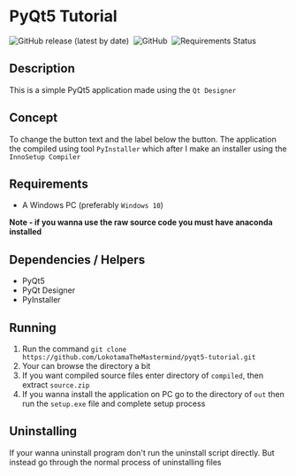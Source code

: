 # PyQt5 Tutorial

![GitHub release (latest by date)](https://img.shields.io/github/v/release/LokotamaTheMastermind/pyqt5-tutorial?style=flat-square) &nbsp;![GitHub](https://img.shields.io/github/license/LokotamaTheMastermind/pyqt5-tutorial?style=flat-square) &nbsp;![Requirements Status](https://requires.io/github/LokotamaTheMastermind/pyqt5-tutorial/requirements.svg?branch=main)

## Description

This is a simple PyQt5 application made using the `Qt Designer`

## Concept

To change the button text and the label below the button. The application the compiled using tool `PyInstaller` which after I make an installer using the `InnoSetup Compiler`

## Requirements

- A Windows PC (preferably `Windows 10`)

**Note - if you wanna use the raw source code you must have anaconda installed**

## Dependencies / Helpers

- PyQt5
- PyQt Designer
- PyInstaller

## Running

1. Run the command `git clone https://github.com/LokotamaTheMastermind/pyqt5-tutorial.git`
2. Your can browse the directory a bit
3. If you want compiled source files enter directory of `compiled`, then extract `source.zip`
4. If you wanna install the application on PC go to the directory of `out` then run the `setup.exe` file and complete setup process

## Uninstalling

If your wanna uninstall program don't run the uninstall script directly. But instead go through the normal process of uninstalling files
